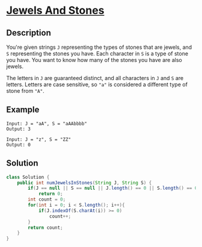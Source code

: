 # [Jewels And Stones](https://leetcode.com/problems/jewels-and-stones/)

## Description

You're given strings `J` representing the types of stones that are jewels, and `S` representing the stones you have. Each character in `S` is a type of stone you have. You want to know how many of the stones you have are also jewels.

The letters in `J` are guaranteed distinct, and all characters in `J` and `S` are letters. Letters are case sensitive, so `"a"` is considered a different type of stone from `"A"`.

## Example

```
Input: J = "aA", S = "aAAbbbb"
Output: 3
```

```
Input: J = "z", S = "ZZ"
Output: 0
```

## Solution

```java
class Solution {
    public int numJewelsInStones(String J, String S) {
        if(J == null || S == null || J.length() == 0 || S.length() == 0)
            return 0;
        int count = 0;
        for(int i = 0; i < S.length(); i++){
            if(J.indexOf(S.charAt(i)) >= 0)
                count++;
        }
        return count;
    }
}
```

